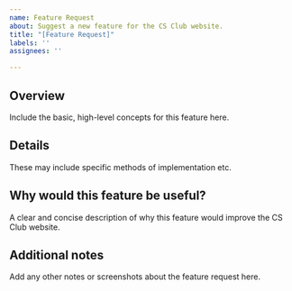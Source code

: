 ```yaml
---
name: Feature Request
about: Suggest a new feature for the CS Club website.
title: "[Feature Request]"
labels: ''
assignees: ''

---
```


## Overview
Include the basic, high-level concepts for this feature here.

## Details
These may include specific methods of implementation etc.

## Why would this feature be useful?
A clear and concise description of why this feature would improve the CS Club website.

## Additional notes
Add any other notes or screenshots about the feature request here.
